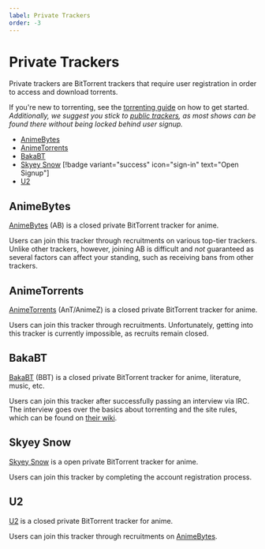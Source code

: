 ```yaml
---
label: Private Trackers
order: -3
---
```


# Private Trackers

Private trackers are BitTorrent trackers that require user registration in order to access and download torrents.

If you're new to torrenting, see the [torrenting guide](/getting-started/torrenting) on how to get started. *Additionally, we suggest you stick to [public trackers](/sourcing/public-trackers), as most shows can be found there without being locked behind user signup.*

- [AnimeBytes](https://animebytes.tv)
- [AnimeTorrents](https://animetorrents.me)
- [BakaBT](https://bakabt.me)
- [Skyey Snow](https://skyeysnow.com) [!badge variant="success" icon="sign-in" text="Open Signup"]
- [U2](https://u2.dmhy.org)

## AnimeBytes

[AnimeBytes](https://animebytes.tv) (AB) is a closed private BitTorrent tracker for anime.

Users can join this tracker through recruitments on various top-tier trackers. Unlike other trackers, however, joining AB is difficult and *not* guaranteed as several factors can affect your standing, such as receiving bans from other trackers.

## AnimeTorrents

[AnimeTorrents](https://animetorrents.me) (AnT/AnimeZ) is a closed private BitTorrent tracker for anime.

Users can join this tracker through recruitments. Unfortunately, getting into this tracker is currently impossible, as recruits remain closed.

## BakaBT

[BakaBT](https://bakabt.me) (BBT) is a closed private BitTorrent tracker for anime, literature, music, etc.

Users can join this tracker after successfully passing an interview via IRC. The interview goes over the basics about torrenting and the site rules, which can be found on [their wiki](https://wiki.bakabt.me).

## Skyey Snow

[Skyey Snow](https://skyeysnow.com) is a open private BitTorrent tracker for anime.

Users can join this tracker by completing the account registration process.

## U2

[U2](https://u2.dmhy.org) is a closed private BitTorrent tracker for anime.

Users can join this tracker through recruitments on [AnimeBytes](#animebytes).

